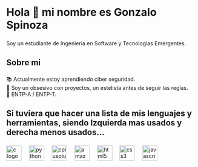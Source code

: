 <h1 align="left">Hola 👋 mi nombre es Gonzalo Spinoza</h1>

###

<p align="left">Soy un estudiante de Ingenieria en Software y Tecnologias Emergentes.</p>

###

<h2 align="left">Sobre mi</h2>

###

<p align="left">📚 Actualmente estoy aprendiendo ciber seguridad.<br>🎯 Soy un obsesivo con proyectos, un estelista antes de seguir las reglas.<br>🎲 ENTP-A / ENTP-T.</p>

###

<h2 align="left">Si tuviera que hacer una lista de mis lenguajes y herramientas, siendo Izquierda mas usados  y derecha menos usados...</h2>

###

<div align="left">
  <img src="https://cdn.jsdelivr.net/gh/devicons/devicon/icons/c/c-original.svg" height="40" alt="c logo"  />
  <img width="12" />
  <img src="https://cdn.jsdelivr.net/gh/devicons/devicon/icons/python/python-original.svg" height="40" alt="python logo"  />
  <img width="12" />
  <img src="https://cdn.jsdelivr.net/gh/devicons/devicon/icons/cplusplus/cplusplus-original.svg" height="40" alt="cplusplus logo"  />
  <img width="12" />
  <img src="https://cdn.jsdelivr.net/gh/devicons/devicon/icons/amazonwebservices/amazonwebservices-original.svg" height="40" alt="amazonwebservices logo"  />
  <img width="12" />
  <img src="https://cdn.jsdelivr.net/gh/devicons/devicon/icons/html5/html5-original.svg" height="40" alt="html5 logo"  />
  <img width="12" />
  <img src="https://cdn.jsdelivr.net/gh/devicons/devicon/icons/css3/css3-original.svg" height="40" alt="css3 logo"  />
  <img width="12" />
  <img src="https://cdn.jsdelivr.net/gh/devicons/devicon/icons/javascript/javascript-original.svg" height="40" alt="javascript logo"  />
</div>

###
